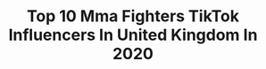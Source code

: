---
title: Top 10 Mma Fighters TikTok Influencers In United Kingdom In 2020
description: >-
  Find top mma fighters TikTok influencers in United Kingdom in 2020. Most popular hashtags: #fight #fighter #dance #playstation.
platform: TikTok
profiles:
  - username: "lionarofficial"
    fullname: >-
      alirashidofficial
    location: "United Kingdom"
    followers: 25616
    engagement: 392
    commentsToLikes: 0.019521
    id: ck97wwkt3sxzt0j780j4814cr
    verified: false
    hashtags: "#homeworkout, #skipping, #movement, #nofear"
  - username: "maybethatchermain"
    fullname: >-
      Uncle Thatchy 
    location: "United Kingdom"
    followers: 2010
    engagement: 1602
    commentsToLikes: 0.042090
    id: ckadb3j6flc0w0i78qiv7nbvm
    verified: false
    hashtags: "#latetrend, #doihaveanaccent, #legostarwars, #agent"
  - username: "willosborne02"
    fullname: >-
      Will Osborne
    location: "United Kingdom"
    followers: 9448
    engagement: 653
    commentsToLikes: 0.056931
    id: ck97wwjgtsxik0j780q0g83lw
    verified: false
    hashtags: "#muhammadali, #mayorga, #shadow, #phillyshell"
  - username: "mrashleycain"
    fullname: >-
      BEAST
    location: "United Kingdom"
    followers: 3090
    engagement: 392
    commentsToLikes: 0.020068
    id: cka6are15xgsy0i787uj7ihfz
    verified: false
    hashtags: "#ko, #jugglingchallenge, #happyathome, #fun"
  - username: "kidsbjjworld"
    fullname: >-
      Titans Bârlad
    location: "United Kingdom"
    followers: 5376
    engagement: 155
    commentsToLikes: 0.020595
    id: ckaihft9u5oh10i78cf1n26ed
    verified: false
    hashtags: "#greenscreen, #albertodiea, #gaming"
  - username: "modernsamuraima"
    fullname: >-
      Modern samurai ma
    location: "United Kingdom"
    followers: 209501
    engagement: 678
    commentsToLikes: 0.031494
    id: ck98r8u2t9mo60j78a9ct63t4
    verified: false
    hashtags: "#judo, #boomers, #lifegoals, #aikido"
  - username: "nugsynug"
    fullname: >-
      Nugsy
    location: "United Kingdom"
    followers: 75999
    engagement: 1353
    commentsToLikes: 0.007377
    id: ckamyiy92hrkl0i788swne4ns
    verified: false
    hashtags: "#minecraft, #pokemongo, #beach, #xboxvsps4"
  - username: "bestofboxing1"
    fullname: >-
      BestOfBoxing🥊🧟‍♂️
    location: "United Kingdom"
    followers: 7072
    engagement: 540
    commentsToLikes: 0.012435
    id: ck97wwk7fsxt00j78t1qoq0d3
    verified: false
    hashtags: "#fight, #xyzbca, #caneloalvarez, #mmafighter"
  - username: "lord.tyrus"
    fullname: >-
      Ryan Cater 
    location: "United Kingdom"
    followers: 15045
    engagement: 2692
    commentsToLikes: 0.084727
    id: cka7u9vffr2730i782wml9m1n
    verified: false
    hashtags: "#surprised, #riot, #fanart, #facereveal"
  - username: "yvonne5286"
    fullname: >-
      user8726354572610
    location: "United Kingdom"
    followers: 9456
    engagement: 844
    commentsToLikes: 0.094034
    id: cka0o5zzy2brp0i78bws2ih8d
    verified: false
    hashtags: "#celtic, #copcar, #justforfun, #joeyfromfriends"
---